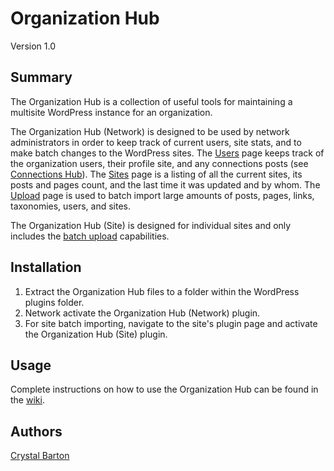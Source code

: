 # Organization Hub

Version 1.0

## Summary

The Organization Hub is a collection of useful tools for maintaining a multisite WordPress instance for an organization.

The Organization Hub (Network) is designed to be used by network administrators in order to keep track of current users, site stats, and to make batch changes to the WordPress sites.  The [Users](https://github.com/clas-web/organization-hub/wiki/Users) page keeps track of the organization users, their profile site, and any connections posts (see [Connections Hub](https://github.com/clas-web/connections-hub)).  The [Sites](https://github.com/clas-web/organization-hub/wiki/Sites) page is a listing of all the current sites, its posts and pages count, and the last time it was updated and by whom.  The [Upload](https://github.com/clas-web/organization-hub/wiki/Batch-Upload) page is used to batch import large amounts of posts, pages, links, taxonomies, users, and sites. 

The Organization Hub (Site) is designed for individual sites and only includes the [batch upload](https://github.com/clas-web/organization-hub/wiki/Batch-Upload) capabilities.

## Installation

1. Extract the Organization Hub files to a folder within the WordPress plugins folder.
2. Network activate the Organization Hub (Network) plugin.
3. For site batch importing, navigate to the site's plugin page and activate the Organization Hub (Site) plugin.

## Usage

Complete instructions on how to use the Organization Hub can be found in the [wiki](https://github.com/clas-web/organization-hub/wiki).

## Authors

[Crystal Barton](https://github.com/atrus1701)


